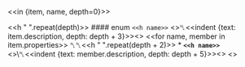 <<in {item, name, depth=0}>>

<<h " ".repeat(depth)>> #### enum `<<h name>>`
   <<if item.description>>␤<<indent {text: item.description, depth: depth + 3}>><</if>>
   <<for name, member in item.properties>>
     ␤␤<<h " ".repeat(depth + 2)>> * **`<<h name>>`**
     <<if member.description>>\␤<<indent {text: member.description, depth: depth + 5}>><</if>>
   <</for>>
